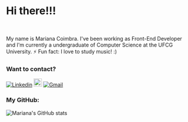 <h1> Hi there!!! </h1>
<br>

<p>My name is Mariana Coimbra. I've been working as Front-End Developer and I'm currently a undergraduate of Computer Science at the UFCG University.   ⚡ Fun fact: I love to study music! :) </p>



  
<div align="left">

<h3> Want to contact?</h3>

[![Linkedin](https://img.shields.io/badge/-LinkedIn-blue?style=flat&logo=Linkedin&logoColor=white)](https://www.linkedin.com/in//mariana-coimbra-87087118b/)
[<img src="https://img.shields.io/github/followers/marianacoimbra?label=follow&style=social" height="22" title="Follow me" />](https://github.com/marianacoimbra)
[![Gmail](https://img.shields.io/badge/-Gmail-c14438?style=flat&logo=Gmail&logoColor=white)](mailto:mariana.coimbra@ccc.ufcg.edu.br)
</div>

<div align="leftr">
<h3>My GitHub: </h3>
  
![Mariana's GitHub stats](https://github-readme-stats.vercel.app/api?username=marianacoimbra&show_icons=true&theme=radical)
</div>

